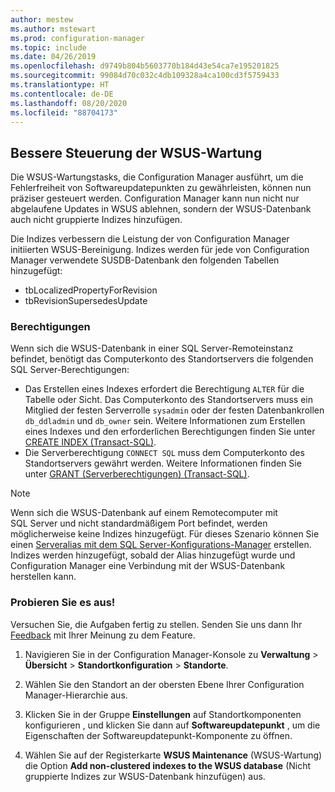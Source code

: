 ```yaml
---
author: mestew
ms.author: mstewart
ms.prod: configuration-manager
ms.topic: include
ms.date: 04/26/2019
ms.openlocfilehash: d9749b804b5603770b184d43e54ca7e195201825
ms.sourcegitcommit: 99084d70c032c4db109328a4ca100cd3f5759433
ms.translationtype: HT
ms.contentlocale: de-DE
ms.lasthandoff: 08/20/2020
ms.locfileid: "88704173"
---
```

## <a name="improved-control-over-wsus-maintenance"></a>Bessere Steuerung der WSUS-Wartung
<!--41101009-->

Die WSUS-Wartungstasks, die Configuration Manager ausführt, um die Fehlerfreiheit von Softwareupdatepunkten zu gewährleisten, können nun präziser gesteuert werden. Configuration Manager kann nun nicht nur abgelaufene Updates in WSUS ablehnen, sondern der WSUS-Datenbank auch nicht gruppierte Indizes hinzufügen. 

Die Indizes verbessern die Leistung der von Configuration Manager initiierten WSUS-Bereinigung. Indizes werden für jede von Configuration Manager verwendete SUSDB-Datenbank den folgenden Tabellen hinzugefügt:

- tbLocalizedPropertyForRevision
- tbRevisionSupersedesUpdate

### <a name="permissions"></a>Berechtigungen

Wenn sich die WSUS-Datenbank in einer SQL Server-Remoteinstanz befindet, benötigt das Computerkonto des Standortservers die folgenden SQL Server-Berechtigungen:

- Das Erstellen eines Indexes erfordert die Berechtigung `ALTER` für die Tabelle oder Sicht. Das Computerkonto des Standortservers muss ein Mitglied der festen Serverrolle `sysadmin` oder der festen Datenbankrollen `db_ddladmin` und `db_owner` sein. Weitere Informationen zum Erstellen eines Indexes und den erforderlichen Berechtigungen finden Sie unter [CREATE INDEX (Transact-SQL)](/sql/t-sql/statements/create-index-transact-sql?view=sql-server-2017#permissions).
- Die Serverberechtigung `CONNECT SQL` muss dem Computerkonto des Standortservers gewährt werden. Weitere Informationen finden Sie unter [GRANT (Serverberechtigungen) (Transact-SQL)](/sql/t-sql/statements/grant-server-permissions-transact-sql?view=sql-server-2017).

> [!NOTE]  
>  Wenn sich die WSUS-Datenbank auf einem Remotecomputer mit SQL Server und nicht standardmäßigem Port befindet, werden möglicherweise keine Indizes hinzugefügt. Für dieses Szenario können Sie einen [Serveralias mit dem SQL Server-Konfigurations-Manager](/sql/database-engine/configure-windows/create-or-delete-a-server-alias-for-use-by-a-client?view=sql-server-2017) erstellen. Indizes werden hinzugefügt, sobald der Alias hinzugefügt wurde und Configuration Manager eine Verbindung mit der WSUS-Datenbank herstellen kann. 

### <a name="try-it-out"></a>Probieren Sie es aus!

Versuchen Sie, die Aufgaben fertig zu stellen. Senden Sie uns dann Ihr [Feedback](../../../../understand/find-help.md#product-feedback) mit Ihrer Meinung zu dem Feature.

1. Navigieren Sie in der Configuration Manager-Konsole zu **Verwaltung** > **Übersicht** > **Standortkonfiguration** > **Standorte**.

2. Wählen Sie den Standort an der obersten Ebene Ihrer Configuration Manager-Hierarchie aus.

3. Klicken Sie in der Gruppe **Einstellungen** auf Standortkomponenten konfigurieren , und klicken Sie dann auf **Softwareupdatepunkt** , um die Eigenschaften der Softwareupdatepunkt-Komponente zu öffnen.

4. Wählen Sie auf der Registerkarte **WSUS Maintenance** (WSUS-Wartung) die Option **Add non-clustered indexes to the WSUS database** (Nicht gruppierte Indizes zur WSUS-Datenbank hinzufügen) aus.